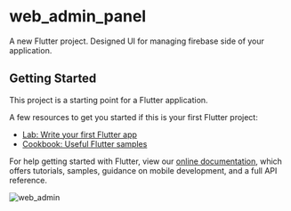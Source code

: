 # web_admin_panel

A new Flutter project. Designed UI for managing  firebase side of your application.

## Getting Started

This project is a starting point for a Flutter application.

A few resources to get you started if this is your first Flutter project:

- [Lab: Write your first Flutter app](https://flutter.dev/docs/get-started/codelab)
- [Cookbook: Useful Flutter samples](https://flutter.dev/docs/cookbook)

For help getting started with Flutter, view our
[online documentation](https://flutter.dev/docs), which offers tutorials,
samples, guidance on mobile development, and a full API reference.

![web_admin](https://user-images.githubusercontent.com/45063194/138765283-e27b9f65-5e0f-4446-bbd2-e36e3af744aa.PNG)
